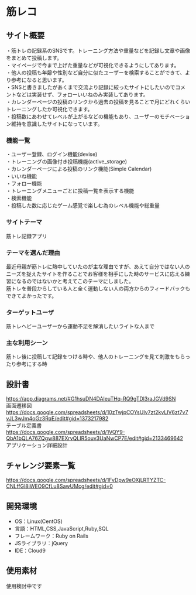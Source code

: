 # 筋レコ

## サイト概要
・筋トレの記録系のSNSです。トレーニング方法や重量などを記録し文章や画像をまとめて投稿します。<br>
・マイページで今まで上げた重量などが可視化できるようにしてあります。<br>
・他人の投稿も年齢や性別など自分に似たユーザーを検索することができて、より参考になると思います。<br>
・SNSと書きましたがあくまで交流より記録に絞ったサイトにしたいのでコメントなどは実装せず、フォローいいねのみ実装してあります。<br>
・カレンダーページの投稿のリンクから過去の投稿を見ることで月にどれくらいトレーニングしたか可視化できます。<br>
・投稿数にあわせてレベルが上がるなどの機能もあり、ユーザーのモチベーション維持を意識したサイトになっています。

###  機能一覧
・ユーザー登録、ログイン機能(devise)<br>
・トレーニングの画像付き投稿機能(active_storage)<br>
・カレンダーページによる投稿のリンク機能(Simple Calendar)<br>
・いいね機能<br>
・フォロー機能<br>
・トレーニングメニューごとに投稿一覧を表示する機能<br>
・検索機能<br>
・投稿した数に応じたゲーム感覚で楽しむ為のレベル機能や総重量<br>

### サイトテーマ
筋トレ記録アプリ

### テーマを選んだ理由
最近母親が筋トレに熱中していたのが主な理由ですが、あえて自分ではない人のニーズを捉えたサイトを作ることでお客様を相手にした時のサービスに応える練習になるのではないかと考えてこのテーマにしました。<br>
筋トレを普段からしている人と全く運動しない人の両方からのフィードバックもできてよかったです。
### ターゲットユーザ
筋トレヘビーユーザーから運動不足を解消したいライトな人まで

### 主な利用シーン
筋トレ後に投稿して記録をつける時や、他人のトレーニングを見て刺激をもらったり参考にする時

## 設計書
https://app.diagrams.net/#G1hsuDN4DAleuTHq-RQ9gTDl3raJGVd9SN <br>
画面遷移図 <br>
https://docs.google.com/spreadsheets/d/10zTwjpCOYsUIv7zt2kvLIV6zt7v7vJL3wJm4oGz3RqE/edit#gid=1373217982<br>
テーブル定義書 <br>
https://docs.google.com/spreadsheets/d/1VQY9-QbA1bQLA76ZQgw887EXrvQLIR5ouv3UaNwCP7E/edit#gid=2133469642 <br>
アプリケーション詳細設計

## チャレンジ要素一覧
https://docs.google.com/spreadsheets/d/1FvDpw9eOXjLRTYZTC-CNLffGl8iWEO9CfLu8SawUMcg/edit#gid=0

## 開発環境
- OS：Linux(CentOS)
- 言語：HTML,CSS,JavaScript,Ruby,SQL
- フレームワーク：Ruby on Rails
- JSライブラリ：jQuery
- IDE：Cloud9

## 使用素材
使用検討中です
